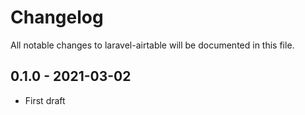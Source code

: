# Changelog

All notable changes to laravel-airtable will be documented in this file.

## 0.1.0 - 2021-03-02

- First draft
